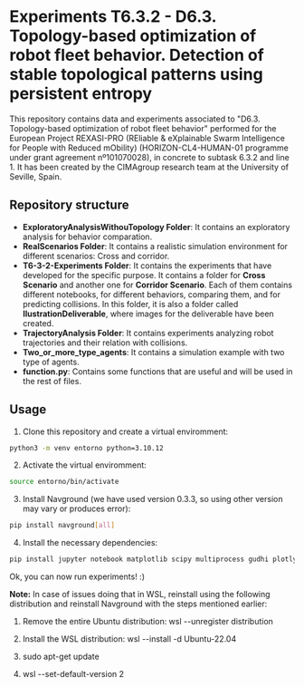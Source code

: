 # Experiments T6.3.2 - D6.3. Topology-based optimization of robot fleet behavior. Detection of stable topological patterns using persistent entropy

This repository contains data and experiments associated to "D6.3. Topology-based optimization of robot fleet behavior" performed for the European Project REXASI-PRO (REliable & eXplainable Swarm Intelligence for People with Reduced mObility) (HORIZON-CL4-HUMAN-01 programme under grant agreement nº101070028), in concrete to subtask 6.3.2 and line 1. It has been created by the CIMAgroup research team at the University of Seville, Spain.

## Repository structure

- **ExploratoryAnalysisWithouTopology Folder**: It contains an exploratory analysis for behavior comparation.
- **RealScenarios Folder**: It contains a realistic simulation environment for different scenarios: Cross and corridor.
- **T6-3-2-Experiments Folder**: It contains the experiments that have developed for the specific purpose. It contains a folder for **Cross Scenario** and another one for **Corridor Scenario**. Each of them contains different notebooks, for different behaviors, comparing them, and for predicting collisions. In this folder, it is also a folder called **IlustrationDeliverable**, where images for the deliverable have been created.
- **TrajectoryAnalysis Folder**: It contains experiments analyzing robot trajectories and their relation with collisions.
- **Two_or_more_type_agents**: It contains a simulation example with two type of agents.
- **function.py**: Contains some functions that are useful and will be used in the rest of files.
  
## Usage
1) Clone this repository and create a virtual enviromment:

```bash
python3 -m venv entorno python=3.10.12
```

2) Activate the virtual enviromment:

```bash
source entorno/bin/activate
```

3) Install Navground (we have used version 0.3.3, so using other version may vary or produces error):

```bash
pip install navground[all]
```

4) Install the necessary dependencies:

```bash
pip install jupyter notebook matplotlib scipy multiprocess gudhi plotly scikit-learn pandas ripser seaborn tqdm
```

Ok, you can now run experiments! :)

**Note:** In case of issues doing that in WSL, reinstall using the following distribution and reinstall Navground with the steps mentioned earlier:

1. Remove the entire Ubuntu distribution: wsl --unregister distribution

2. Install the WSL distribution: wsl --install -d Ubuntu-22.04

3. sudo apt-get update

4. wsl --set-default-version 2



